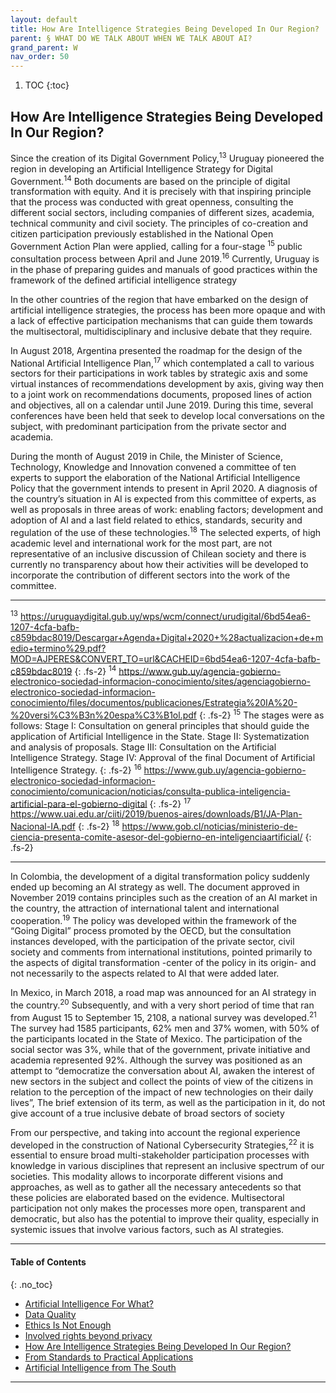 ```yaml
---
layout: default
title: How Are Intelligence Strategies Being Developed In Our Region?
parent: § WHAT DO WE TALK ABOUT WHEN WE TALK ABOUT AI? 
grand_parent: W
nav_order: 50 
---
```

<style>
.dont-break-out {
  /* These are technically the same, but use both */
  overflow-wrap: break-word;
  word-wrap: break-word;

     -ms-word-break: break-all;
  /* This is the dangerous one in WebKit, as it breaks things wherever */
  word-break: break-all;
  /* Instead use this non-standard one: */
  word-break: break-word;
}

.youtube-container {
    position: relative;
    width: 100%;
    height: 0;
    padding-bottom: 56.25%;
}
.youtube-video {
    position: absolute;
    top: 0;
    left: 0;
    width: 100%;
    height: 100%;
}

</style>

<div class="dont-break-out" markdown="1">

1. TOC
{:toc}

## How Are Intelligence Strategies Being Developed In Our Region?
Since the creation of its Digital Government Policy,<sup>13</sup> Uruguay pioneered the region in developing an Artificial Intelligence Strategy for Digital Government.<sup>14</sup> Both documents are based on the principle of digital transformation with equity. And it is precisely with that inspiring principle that the process was conducted with great openness, consulting the different social sectors, including companies of different sizes, academia, technical community and civil society. The principles of co-creation and citizen participation previously established in the National Open Government Action Plan were applied, calling for a four-stage <sup>15</sup> public consultation process between April and June 2019.<sup>16</sup> Currently, Uruguay is in the phase of preparing guides and manuals of good practices within the framework of the defined artificial intelligence strategy

In the other countries of the region that have embarked on the design of artificial intelligence strategies, the process has been more opaque and with a lack of effective participation mechanisms that can guide them towards the multisectoral, multidisciplinary and inclusive debate that they require.

In August 2018, Argentina presented the roadmap for the design of the National Artificial Intelligence Plan,<sup>17</sup> which contemplated a call to various sectors for their participations in work tables by strategic axis and some virtual instances of recommendations development by axis, giving way then to a joint work on recommendations documents, proposed lines of action and objectives, all on a calendar until June 2019. During this time, several conferences have been held that seek to develop local conversations on the subject, with predominant participation from the private sector and academia.

During the month of August 2019 in Chile, the Minister of Science, Technology, Knowledge and Innovation convened a committee of ten experts to support the elaboration of the National Artificial Intelligence Policy that the government intends to present in April 2020. A diagnosis of the country’s situation in AI is expected from this committee of experts, as well as proposals in three areas of work: enabling factors; development and adoption of AI and a last field related to ethics, standards, security and regulation of the use of these technologies.<sup>18</sup> The selected experts, of high academic level and international work for the most part, are not representative of an inclusive discussion of Chilean society and there is currently no transparency about how their activities will be developed to incorporate the contribution of different sectors into the work of the committee.

***
<sup>13</sup> https://uruguaydigital.gub.uy/wps/wcm/connect/urudigital/6bd54ea6-1207-4cfa-bafb-c859bdac8019/Descargar+Agenda+Digital+2020+%28actualizacion+de+medio+termino%29.pdf?MOD=AJPERES&CONVERT_TO=url&CACHEID=6bd54ea6-1207-4cfa-bafb-c859bdac8019 
{: .fs-2}
<sup>14</sup> https://www.gub.uy/agencia-gobierno-electronico-sociedad-informacion-conocimiento/sites/agenciagobierno-electronico-sociedad-informacion-conocimiento/files/documentos/publicaciones/Estrategia%20IA%20-%20versi%C3%B3n%20espa%C3%B1ol.pdf 
{: .fs-2}
<sup>15</sup> The stages were as follows: Stage I: Consultation on general principles that should guide the application of Artificial Intelligence in the State. Stage II: Systematization and analysis of proposals. Stage III: Consultation on the Artificial Intelligence Strategy. Stage IV: Approval of the final Document of Artificial Intelligence Strategy. 
{: .fs-2}
<sup>16</sup> https://www.gub.uy/agencia-gobierno-electronico-sociedad-informacion-conocimiento/comunicacion/noticias/consulta-publica-inteligencia-artificial-para-el-gobierno-digital 
{: .fs-2}
<sup>17</sup> https://www.uai.edu.ar/ciiti/2019/buenos-aires/downloads/B1/JA-Plan-Nacional-IA.pdf 
{: .fs-2}
<sup>18</sup> https://www.gob.cl/noticias/ministerio-de-ciencia-presenta-comite-asesor-del-gobierno-en-inteligenciaartificial/
{: .fs-2}
***

In Colombia, the development of a digital transformation policy suddenly ended up becoming an AI strategy as well. The document approved in November 2019 contains principles such as the creation of an AI market in the country, the attraction of international talent and international cooperation.<sup>19</sup> The policy was developed within the framework of the “Going Digital” process promoted by the OECD, but the consultation instances developed, with the participation of the private sector, civil society and comments from international institutions, pointed primarily to the aspects of digital transformation -center of the policy in its origin- and not necessarily to the aspects related to AI that were added later.

In Mexico, in March 2018, a road map was announced for an AI strategy in the country.<sup>20</sup> Subsequently, and with a very short period of time that ran from August 15 to September 15, 2108, a national survey was developed.<sup>21</sup> The survey had 1585 participants, 62% men and 37% women, with 50% of the participants located in the State of Mexico. The participation of the social sector was 3%, while that of the government, private initiative and academia represented 92%. Although the survey was positioned as an attempt to “democratize the conversation about AI, awaken the interest of new sectors in the subject and collect the points of view of the citizens in relation to the perception of the impact of new technologies on their daily lives”, The brief extension of its term, as well as the participation in it, do not give account of a true inclusive debate of broad sectors of society

From our perspective, and taking into account the regional experience developed in the construction of National Cybersecurity Strategies,<sup>22</sup> it is essential to ensure broad multi-stakeholder participation processes with knowledge in various disciplines that represent an inclusive spectrum of our societies. This modality allows to incorporate different visions and approaches, as well as to gather all the necessary antecedents so that these policies are elaborated based on the evidence. Multisectoral participation not only makes the processes more open, transparent and democratic, but also has the potential to improve their quality, especially in systemic issues that involve various factors, such as AI strategies.

***

#### Table of Contents
{: .no_toc}

<ul><li> <a href="/docs/W/WHAT-DO-WE-TALK-ABOUT-WHEN-WE-TALK-ABOUT-AI-1/">Artificial Intelligence For What?</a></li><li> <a href="/docs/W/WHAT-DO-WE-TALK-ABOUT-WHEN-WE-TALK-ABOUT-AI-2/">Data Quality</a></li><li> <a href="/docs/W/WHAT-DO-WE-TALK-ABOUT-WHEN-WE-TALK-ABOUT-AI-3/">Ethics Is Not Enough</a></li><li> <a href="/docs/W/WHAT-DO-WE-TALK-ABOUT-WHEN-WE-TALK-ABOUT-AI-4/">Involved rights beyond privacy</a></li><li> <a href="/docs/W/WHAT-DO-WE-TALK-ABOUT-WHEN-WE-TALK-ABOUT-AI-5/">How Are Intelligence Strategies Being Developed In Our Region?</a></li><li> <a href="/docs/W/WHAT-DO-WE-TALK-ABOUT-WHEN-WE-TALK-ABOUT-AI-6/">From Standards to Practical Applications</a></li><li> <a href="/docs/W/WHAT-DO-WE-TALK-ABOUT-WHEN-WE-TALK-ABOUT-AI-7/">Artificial Intelligence from The South</a></li></ul>

***

</div>
